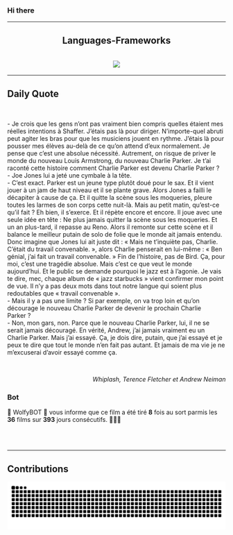 ### Hi there
<hr/>
<p>
</p>
<h2 align="center">
 Languages-Frameworks
</h2>
<br/>
<div align="center">
 <a href="https://skillicons.dev">
  <img src="https://skillicons.dev/icons?i=react,nextjs,aws,docker,mongodb,python,express,django,html,css,tailwind,javascript,ts,nodejs,github"/>
 </a>
</div>
<hr/>
<div>
 <h2>
  Daily Quote
 </h2>
 <br/>
 <div>
  <p id="quote">
   - Je crois que les gens n’ont pas vraiment bien compris quelles étaient mes réelles intentions à Shaffer. J’étais pas là pour diriger. N’importe-quel abruti peut agiter les bras pour que les musiciens jouent en rythme. J’étais là pour pousser mes élèves au-delà de ce qu’on attend d’eux normalement. Je pense que c’est une absolue nécessité. Autrement, on risque de priver le monde du nouveau Louis Armstrong, du nouveau Charlie Parker. Je t’ai raconté cette histoire comment Charlie Parker est devenu Charlie Parker ?
<br>- Joe Jones lui a jeté une cymbale à la tête.
<br>- C’est exact. Parker est un jeune type plutôt doué pour le sax. Et il vient jouer à un jam de haut niveau et il se plante grave. Alors Jones a failli le décapiter à cause de ça. Et il quitte la scène sous les moqueries, pleure toutes les larmes de son corps cette nuit-là. Mais au petit matin, qu’est-ce qu’il fait ? Eh bien, il s’exerce. Et il répète encore et encore. Il joue avec une seule idée en tête : Ne plus jamais quitter la scène sous les moqueries. Et un an plus-tard, il repasse au Reno. Alors il remonte sur cette scène et il balance le meilleur putain de solo de folie que le monde ait jamais entendu. Donc imagine que Jones lui ait juste dit : « Mais ne t’inquiète pas, Charlie. C’était du travail convenable. », alors Charlie penserait en lui-même : « Ben génial, j’ai fait un travail convenable. » Fin de l’histoire, pas de Bird. Ça, pour moi, c’est une tragédie absolue. Mais c’est ce que veut le monde aujourd’hui. Et le public se demande pourquoi le jazz est à l’agonie. Je vais te dire, mec, chaque album de « jazz starbucks » vient confirmer mon point de vue. Il n’y a pas deux mots dans tout notre langue qui soient plus redoutables que « travail convenable ».
<br>- Mais il y a pas une limite ? Si par exemple, on va trop loin et qu’on décourage le nouveau Charlie Parker de devenir le prochain Charlie Parker ?
<br>- Non, mon gars, non. Parce que le nouveau Charlie Parker, lui, il ne se serait jamais découragé. En vérité, Andrew, j’ai jamais vraiment eu un Charlie Parker. Mais j’ai essayé. Ça, je dois dire, putain, que j’ai essayé et je peux te dire que tout le monde n’en fait pas autant. Et jamais de ma vie je ne m’excuserai d’avoir essayé comme ça.
  </p>
 </div>
 <br/>
 <div align="right">
  <p id="movie" style="text-align: right; font-style: italic;">
   Whiplash, Terence Fletcher et Andrew Neiman
  </p>
 </div>
 <div>
  <h3>
   Bot
  </h3>
  <p id="bot">
   🤖 WolfyBOT 🤖 vous informe que ce film a été tiré <b>8</b> fois au sort parmis les <b>36</b> films sur <b>393</b> jours consécutifs. 🎲🎲🎲
  </p>
 </div>
 <br>
 </br>
</div>
<hr/>
<div>
 <h2>
  Contributions
 </h2>
 <img alt="snake gif" src="https://github.com/Loupthevenin/Loupthevenin/blob/output/github-contribution-grid-snake-dark.svg"/>
</div>
